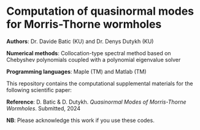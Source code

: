 # Computation of quasinormal modes for Morris-Thorne wormholes

**Authors**: Dr. Davide Batic (KU) and Dr. Denys Dutykh (KU)

**Numerical methods**: Collocation-type spectral method based on Chebyshev polynomials coupled with a polynomial eigenvalue solver

**Programming languages**: Maple (TM) and Matlab (TM)

This repository contains the computational supplemental materials for the following scientific paper:

**Reference**: D. Batic & D. Dutykh. *Quasinormal Modes of Morris-Thorne Wormholes*. Submitted, 2024

**NB**: Please acknowledge this work if you use these codes.
